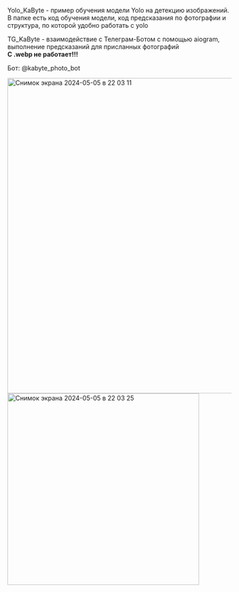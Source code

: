 Yolo_KaByte - пример обучения модели Yolo на детекцию изображений. В папке есть код обучения модели, код предсказания по фотографии и структура, по которой удобно работать с yolo

TG_KaByte - взаимодействие с Телеграм-Ботом с помощью aiogram, выполнение предсказаний для присланных фотографий <br>
**С .webp не работает!!!**

Бот: @kabyte_photo_bot

<img width="709" alt="Снимок экрана 2024-05-05 в 22 03 11" src="https://github.com/MachineTrof/KaByte/assets/136832329/8a19465b-c4df-4b37-a168-46ebfb3fe734">
<img width="431" alt="Снимок экрана 2024-05-05 в 22 03 25" src="https://github.com/MachineTrof/KaByte/assets/136832329/bdfb63b3-71e6-4253-b3ab-385f3762fb42">
